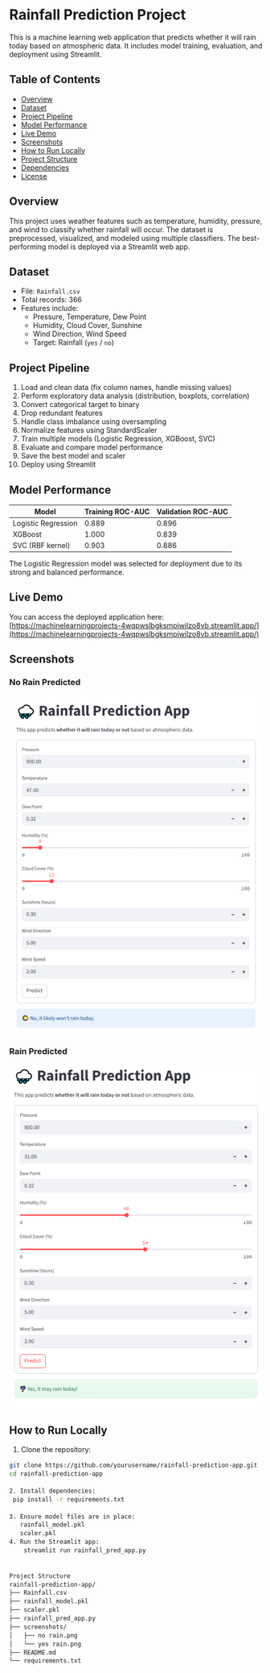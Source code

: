 # Rainfall Prediction Project

This is a machine learning web application that predicts whether it will rain today based on atmospheric data. It includes model training, evaluation, and deployment using Streamlit.

## Table of Contents

- [Overview](#overview)  
- [Dataset](#dataset)  
- [Project Pipeline](#project-pipeline)  
- [Model Performance](#model-performance)  
- [Live Demo](#live-demo)  
- [Screenshots](#screenshots)  
- [How to Run Locally](#how-to-run-locally)  
- [Project Structure](#project-structure)  
- [Dependencies](#dependencies)  
- [License](#license)

## Overview

This project uses weather features such as temperature, humidity, pressure, and wind to classify whether rainfall will occur. The dataset is preprocessed, visualized, and modeled using multiple classifiers. The best-performing model is deployed via a Streamlit web app.

## Dataset

- File: `Rainfall.csv`  
- Total records: 366  
- Features include:
  - Pressure, Temperature, Dew Point  
  - Humidity, Cloud Cover, Sunshine  
  - Wind Direction, Wind Speed  
  - Target: Rainfall (`yes` / `no`)

## Project Pipeline

1. Load and clean data (fix column names, handle missing values)
2. Perform exploratory data analysis (distribution, boxplots, correlation)
3. Convert categorical target to binary
4. Drop redundant features
5. Handle class imbalance using oversampling
6. Normalize features using StandardScaler
7. Train multiple models (Logistic Regression, XGBoost, SVC)
8. Evaluate and compare model performance
9. Save the best model and scaler
10. Deploy using Streamlit

## Model Performance

| Model               | Training ROC-AUC | Validation ROC-AUC |
|--------------------|------------------|---------------------|
| Logistic Regression | 0.889            | 0.896               |
| XGBoost             | 1.000            | 0.839               |
| SVC (RBF kernel)    | 0.903            | 0.886               |

The Logistic Regression model was selected for deployment due to its strong and balanced performance.

## Live Demo

You can access the deployed application here:  
[https://machinelearningprojects-4wqpwslbgksmpjwjlzo8vb.streamlit.app/](https://machinelearningprojects-4wqpwslbgksmpjwjlzo8vb.streamlit.app/)

## Screenshots

### No Rain Predicted

![No Rain](screenshots/no%20rain.PNG)

### Rain Predicted

![Rain](screenshots/yes%20rain.PNG)

## How to Run Locally

1. Clone the repository:

```bash
git clone https://github.com/yourusername/rainfall-prediction-app.git
cd rainfall-prediction-app

2. Install dependencies:
 pip install -r requirements.txt

3. Ensure model files are in place:
   rainfall_model.pkl
   scaler.pkl
4. Run the Streamlit app:
    streamlit run rainfall_pred_app.py


Project Structure
rainfall-prediction-app/
├── Rainfall.csv
├── rainfall_model.pkl
├── scaler.pkl
├── rainfall_pred_app.py
├── screenshots/
│   ├── no rain.png
│   └── yes rain.png
├── README.md
└── requirements.txt


